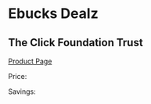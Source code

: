 
# Ebucks Dealz
## The Click Foundation Trust
[Product Page](https://www.ebucks.com/web/shop/productSelected.do?prodId=222199094&catId=365579701)

Price: 

Savings: 


	